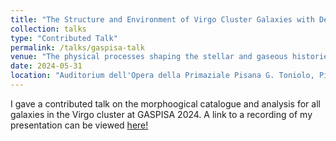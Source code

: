 ```yaml
---
title: "The Structure and Environment of Virgo Cluster Galaxies with Deep Optical Morphologies"
collection: talks
type: "Contributed Talk"
permalink: /talks/gaspisa-talk
venue: "The physical processes shaping the stellar and gaseous histories of galaxies (GASPISA2024)"
date: 2024-05-31
location: "Auditorium dell'Opera della Primaziale Pisana G. Toniolo, Pisa, Italy"
---
```


I gave a contributed talk on the morphoogical catalogue and analysis for all galaxies in the Virgo cluster at GASPISA 2024. A link to a recording of my presentation can be viewed [here!]([url](https://youtu.be/icGtkiZayEk?si=TkwHbO_VQ4l19ul6&t=4459))

